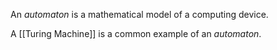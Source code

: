 An _automaton_ is a mathematical model of a computing device.

A [[Turing Machine]] is a common example of an _automaton_.
